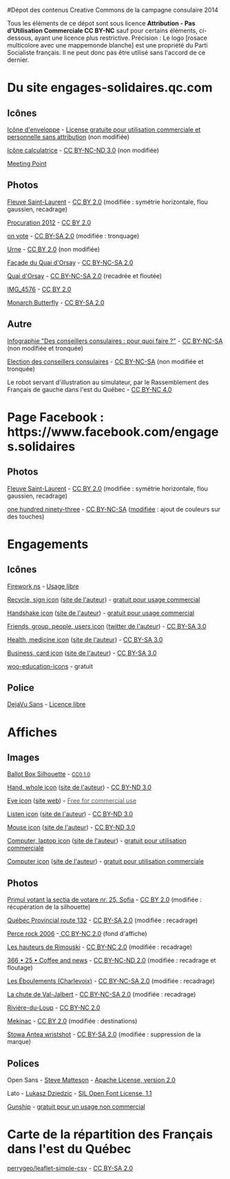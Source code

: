#Dépot des contenus Creative Commons de la campagne consulaire 2014

Tous les éléments de ce dépot sont sous licence **Attribution - Pas d’Utilisation Commerciale CC BY-NC** sauf pour certains éléments, ci-dessous, ayant une licence plus restrictive.
Précision : Le logo [rosace multicolore avec une mappemonde blanche] est une propriété du Parti Socialiste français. Il ne peut donc pas être utilisé sans l'accord de ce dernier. 

<h1>Du site engages-solidaires.qc.com</h1>
<h2>Icônes</h2>
<a href="https://www.iconfinder.com/icons/183573/mail_icon" target="_blank">Icône d'enveloppe</a> - <a href="https://www.iconfinder.com/iconsets/freecns-cumulus#readme" target="_blank">License gratuite pour utilisation commerciale et personnelle sans attribution</a> (non modifiée)

<a href="https://www.iconfinder.com/icons/171564/calculator_icon" target="_blank">Icône calculatrice</a> - <a href="http://creativecommons.org/licenses/by-nc-nd/3.0/deed.fr" target="_blank">CC BY-NC-ND 3.0</a> (non modifiée)

<a href="http://www.clipartbest.com/clipart-diroRp4i9" target="_blank">Meeting Point</a>
<h2>Photos</h2>
<a href=" http://www.flickr.com/photos/chucknhorus/2833327780/ " target="_blank">Fleuve Saint-Laurent</a> - <a href="http://creativecommons.org/licenses/by/2.0/deed.fr " target="_blank">CC BY 2.0</a> (modifiée : symétrie horizontale, flou gaussien, recadrage)

<a href="http://www.flickr.com/photos/petit_louis/6898954820/" target="_blank">Procuration 2012</a> - <a href="http://creativecommons.org/licenses/by/2.0/deed.fr " target="_blank">CC BY 2.0</a>

<a href="http://www.flickr.com/photos/philou46/2320492677/" target="_blank">on vote</a> - <a href="https://creativecommons.org/licenses/by-sa/2.0/deed.fr" target="_blank">CC BY-SA 2.0</a> (modifiée : tronquage)

<a title="Urne" href="https://www.flickr.com/photos/tonio_vega/468380376/" target="_blank">Urne</a> - <a href="http://creativecommons.org/licenses/by/2.0/deed.fr " target="_blank">CC BY 2.0</a> (non modifiée)

<a title="Quai d'Orsay" href="https://www.flickr.com/photos/francediplomatie/5246222131/" target="_blank">Façade du Quai d'Orsay</a> - <a href="https://creativecommons.org/licenses/by-nc-sa/2.0/deed.fr" target="_blank">CC BY-NC-SA 2.0</a>

<a title="Quai d'Orsay" href="https://www.flickr.com/photos/francediplomatie/5246836488/" target="_blank">Quai d'Orsay</a> -  <a href="https://creativecommons.org/licenses/by-nc-sa/2.0/deed.fr" target="_blank">CC BY-NC-SA 2.0</a> (recadrée et floutée)

<a href="https://www.flickr.com/photos/benjamine-s/4566051412/" target="_blank">IMG_4576</a> -  <a href="https://creativecommons.org/licenses/by/2.0/deed.fr" target="_blank">CC BY 2.0</a>

<a href="https://www.flickr.com/photos/shogun6996/5699441203/" target="_blank">Monarch Butterfly</a> - <a href="https://creativecommons.org/licenses/by-sa/2.0/deed.fr" target="_blank">CC BY-SA 2.0</a>
<h2>Autre</h2>
<a title="Infographie - &quot;Des conseillers consulaires : pour quoi faire ?&quot;" href="http://www.diplomatie.gouv.fr/fr/vivre-a-l-etranger/voter-a-l-etranger-20721/election-des-conseillers/" target="_blank">Infographie "Des conseillers consulaires : pour quoi faire ?"</a> - <a href="https://creativecommons.org/licenses/by-nc-sa/2.0/deed.fr">CC BY-NC-SA</a> (non modifiée et tronquée)

<a title="Election 2014 des conseillers consulaires" href="http://www.diplomatie.gouv.fr/fr/vivre-a-l-etranger/voter-a-l-etranger-20721/election-des-conseillers/election-des-conseillers-23097/" target="_blank">Election des conseillers consulaires</a> - <a href="https://creativecommons.org/licenses/by-nc-sa/2.0/deed.fr">CC BY-NC-SA</a> (non modifiée et tronquée)

Le robot servant d'illustration au simulateur, par le Rassemblement des Français de gauche dans l'est du Québec - <a href="http://creativecommons.org/licenses/by-nc/4.0/deed.fr">CC BY-NC 4.0</a>
<h1>Page Facebook : https://www.facebook.com/engages.solidaires</h1>
<h2>Photos</h2>
<a href=" http://www.flickr.com/photos/chucknhorus/2833327780/ " target="_blank">Fleuve Saint-Laurent</a> - <a href="http://creativecommons.org/licenses/by/2.0/deed.fr " target="_blank">CC BY 2.0</a> (modifiée : symétrie horizontale, flou gaussien, recadrage)

<a href="http://www.flickr.com/photos/asdf/7179666306/">one hundred ninety-three</a> - <a href="https://creativecommons.org/licenses/by-nc-sa/2.0/deed.fr">CC BY-NC-SA</a> (<a href="http://www.engages-solidaires.qc.com/?attachment_id=455 ">modifiée</a> : ajout de couleurs sur des touches)
<h1>Engagements</h1>
<h2>Icônes</h2>
<a href="http://openclipart.org/detail/167949/firework-ns-by-rduris" target="_blank">Firework ns</a> - <a href="http://openclipart.org/share" target="_blank">Usage libre</a>

<a href="https://www.iconfinder.com/icons/174850/recycle_sign_icon#size=512" target="_blank">Recycle, sign icon</a> (<a href="http://icons8.com/download-huge-windows8-set/" target="_blank">site de l'auteur</a>) - <a href="https://www.iconfinder.com/iconsets/windows-8-metro-style#readme" target="_blank">gratuit pour usage commercial</a>

<a href="https://www.iconfinder.com/icons/174926/handshake_icon#size=512"> Handshake icon</a> (<a href="http://icons8.com/download-huge-windows8-set/" target="_blank">site de l'auteur</a>) - <a href="https://www.iconfinder.com/iconsets/windows-8-metro-style#readme" target="_blank">gratuit pour usage commercial</a>

<a href="https://www.iconfinder.com/icons/126571/friends_group_people_users_icon#size=128" target="_blank">Friends, group, people, users icon</a> (<a href="https://twitter.com/tmthymllr" target="_blank">twitter de l'auteur</a>) - <a href="http://creativecommons.org/licenses/by-sa/3.0/deed.fr" target="_blank">CC BY-SA 3.0</a>

<a href="https://www.iconfinder.com/icons/111046/health_medicine_icon#size=128" target="_blank">Health, medicine icon</a> (<a href="http://www.wpzoom.com" target="_blank">site de l'auteur</a>) - <a href="http://creativecommons.org/licenses/by-sa/3.0/deed.fr" target="_blank">CC BY-SA 3.0</a>

<a href="https://www.iconfinder.com/icons/216117/business_card_icon#size=128">Business, card icon</a> (<a href="http://typicons.com/">site de l'auteur</a>) - <a href="http://creativecommons.org/licenses/by-sa/3.0/deed.fr" target="_blank">CC BY-SA 3.0</a>

<a href="http://www.woothemes.com/2013/07/a-free-education-icon-set/" target="_blank">woo-education-icons</a> - gratuit
<h2>Police</h2>
<a href="http://dejavu-fonts.org/wiki/Main_Page/fr">DejaVu Sans</a> - <a href="http://dejavu-fonts.org/wiki/License" target="_blank">Licence libre</a>
<h1>Affiches</h1>
<h2>Images</h2>
<p lang="en"><a href="http://commons.wikimedia.org/wiki/File:Ballot_Box_Silhouette.svg" target="_blank">Ballot Box Silhouette</a> - <a href="http://creativecommons.org/publicdomain/zero/1.0/deed.fr" target="_blank"><small>CC0 1.0</small></a></p>
<p lang="en"><a href="http://iconfindr.com/1rvB527" target="_blank">Hand, whole icon</a> (<a href="http://icons8.com/download-huge-windows8-set/" target="_blank">site de l'auteur</a>) - <a href="http://creativecommons.org/licenses/by-nd/3.0/deed.fr" target="_blank">CC BY-ND 3.0</a></p>
<p lang="en"><a href="https://www.iconfinder.com/icons/171461/eye_icon#size=128" target="_blank">Eye icon</a> (<a href="http://www.danilodemarco.com/pittogrammi" target="_blank">site web</a>) - <a href="https://www.iconfinder.com/iconsets/pittogrammi#readme" target="_blank"><span style="color: #585b5e;">Free for commercial use</span></a></p>
<p lang="en"><a href="https://www.iconfinder.com/icons/175366/listen_icon#size=128" target="_blank">Listen icon</a> (<a href="http://icons8.com/download-huge-windows8-set/" target="_blank">site de l'auteur</a>) - <a href="http://creativecommons.org/licenses/by-nd/3.0/deed.fr" target="_blank">CC BY-ND 3.0</a></p>
<p lang="en"><a href="https://www.iconfinder.com/icons/111012/mouse_icon#size=128" target="_blank">Mouse icon</a> (<a href="http://www.wpzoom.com" target="_blank">site de l'auteur</a>) - <a href="http://creativecommons.org/licenses/by-nd/3.0/deed.fr" target="_blank">CC BY-ND 3.0</a></p>
<p lang="en"><a href="https://www.iconfinder.com/icons/171511/computer_laptop_icon#size=128" target="_blank">Computer, laptop icon</a> (<a href="http://www.danilodemarco.com/pittogrammi" target="_blank">site de l'auteur</a>) - <a href="https://www.iconfinder.com/iconsets/pittogrammi#readme" target="_blank">gratuit pour utilisation commerciale</a></p>
<p lang="en"><a href="https://www.iconfinder.com/icons/171512/computer_icon#size=128" target="_blank">Computer icon</a> (<a href="http://www.danilodemarco.com/pittogrammi" target="_blank">site de l'auteur</a>) - <a href="https://www.iconfinder.com/iconsets/pittogrammi#readme" target="_blank">gratuit pour utilisation commerciale</a></p>

<h2>Photos</h2>
<p id="title_div"><a title="Primul votant la sectia de votare nr. 25, Sofia" href="http://www.flickr.com/photos/maeromania/4162739508/" target="_blank">Primul votant la sectia de votare nr. 25, Sofia</a> - <a title="Creative Commons BY 2.0" href="https://creativecommons.org/licenses/by/2.0/deed.fr" target="_blank">CC BY 2.0</a> (modifiée : récupération de la silhouette)</p>
<a href="https://www.flickr.com/photos/dougtone/5793332512/" target="_blank">Québec Provincial route 132</a> - <a href="https://creativecommons.org/licenses/by-sa/2.0/deed.fr" target="_blank">CC BY-SA 2.0</a> (modifiée : recadrage)

<a title="Photo du rocher percé" href="https://www.flickr.com/photos/62222361@N00/729363230/" target="_blank">Perce rock 2006</a> -<a title="Détails licence CC BY-NC 2.0" href="https://creativecommons.org/licenses/by-nc/2.0/deed.fr" target="_blank"> CC BY-NC 2.0</a> (fond d'affiche)

<a title="Rimouski" href="https://www.flickr.com/photos/axelrd/8285133009/" target="_blank">Les hauteurs de Rimouski</a> - <a title="Détails licence CC BY-NC 2.0" href="https://creativecommons.org/licenses/by-nc/2.0/deed.fr" target="_blank">CC BY-NC 2.0</a> (modifiée : recadrage)

<a title="Coffee and news" href="https://www.flickr.com/photos/sveinhal/2218475995/" target="_blank">366 • 25 • Coffee and news</a> - <a title="CC BY-NC-ND 2.0" href="https://creativecommons.org/licenses/by-nc-nd/2.0/deed.fr" target="_blank">CC BY-NC-ND 2.0</a> (modifiée : recadrage et floutage)

<a title="Les éboulements" href="https://www.flickr.com/photos/30254220@N04/3714465617/" target="_blank">Les Éboulements (Charlevoix)</a> - <a title="CC BY-NC-SA 2.0" href="https://creativecommons.org/licenses/by-nc-sa/2.0/deed.fr" target="_blank">CC BY-NC-SA 2.0</a> (modifiée : recadrage)

<a href="https://www.flickr.com/photos/virtualfred/719354506/">La chute de Val-Jalbert</a> - <a href="https://creativecommons.org/licenses/by-nc-sa/2.0/deed.fr">CC BY-NC-SA 2.0</a> (modifiée : recadrage)

<a href="https://www.flickr.com/photos/axelrd/8291874989/">Rivière-du-Loup</a> - <a title="CC BY-NC 2.0" href="https://creativecommons.org/licenses/by-nc/2.0/deed.fr">CC BY-NC 2.0</a>

<a href="https://www.flickr.com/photos/fofie57/2898770443/" target="_blank">Mekinac</a> - <a title="Creative Commons BY 2.0" href="https://creativecommons.org/licenses/by/2.0/deed.fr" target="_blank">CC BY 2.0</a> (modifiée : destinations)

<a href="https://www.flickr.com/photos/guysie/2991121383/" target="_blank">Stowa Antea wristshot</a> - <a href="https://creativecommons.org/licenses/by-sa/2.0/deed.fr" target="_blank">CC BY-SA 2.0</a> (modifiée : suppression de la marque)
<h2>Polices</h2>
Open Sans - <a href="https://profiles.google.com/107777320916704234605/about">Steve Matteson</a> - <a href="http://www.apache.org/licenses/LICENSE-2.0.html" target="_blank">Apache License, version 2.0</a>

Lato - <a href="https://plus.google.com/106163021290874968147/about" target="_blank">Lukasz Dziedzic</a> - <a href="http://scripts.sil.org/OFL" target="_blank">SIL Open Font License, 1.1</a>

<a href="http://www.iconian.com/g.html" target="_blank">Gunship</a> - <a href="http://www.iconian.com/commercial.html" target="_blank">gratuit pour un usage non commercial</a>
<h1>Carte de la répartition des Français dans l'est du Québec</h1>
<a href="https://github.com/perrygeo/leaflet-simple-csv">perrygeo/leaflet-simple-csv</a> - <a href="http://creativecommons.org/licenses/by-sa/2.0/deed.fr" target="_blank">CC BY-SA 2.0</a>
